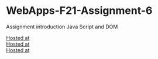 # WebApps-F21-Assignment-6
Assignment introduction Java Script and DOM

[Hosted at](https://44-563-webapps-f21.github.io/webapps-f21-assignment-6-ReshwanthGundeti/pass.html)<br>
[Hosted at](https://44-563-webapps-f21.github.io/webapps-f21-assignment-6-ReshwanthGundeti/arithmetic.html)<br>
[Hosted at](https://44-563-webapps-f21.github.io/webapps-f21-assignment-6-ReshwanthGundeti/car.html)
